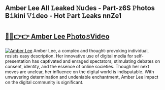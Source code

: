 ## Amber Lee All 𝙻eaked 𝙽u𝚍es - Part-z6S 𝙿hotos B𝚒kini 𝚅𝚒deo - Hot 𝙿art 𝙻eaks nnZe1

# <h2><a href="http://ld0lsb.urlbe.top/?page=Amber+Lee">🔗🔗👉👉 Amber Lee P𝚑oto𝚜Vid𝚎o</a></h2>

[![Amber Lee](https://i.imgur.com/eBuTRDB.gif)](http://ld0lsb.urlbe.top/?page=Amber+Lee)
Amber Lee, a complex and thought-provoking individual, resists easy description. Her innovative use of digital media for self-presentation has captivated and enraged spectators, stimulating debates on consent, identity, and the essence of online societies. Though her next moves are unclear, her influence on the digital world is indisputable. With unwavering determination and undeniable enchantment, Amber Lee impact on the digital community is significant.

